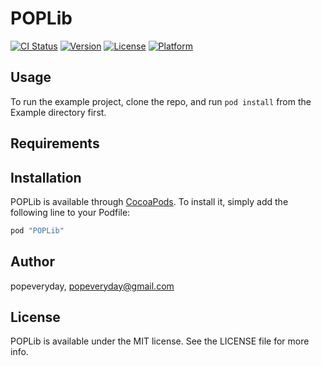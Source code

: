 # POPLib

[![CI Status](http://img.shields.io/travis/popeveryday/POPLib.svg?style=flat)](https://travis-ci.org/popeveryday/POPLib)
[![Version](https://img.shields.io/cocoapods/v/POPLib.svg?style=flat)](http://cocoapods.org/pods/POPLib)
[![License](https://img.shields.io/cocoapods/l/POPLib.svg?style=flat)](http://cocoapods.org/pods/POPLib)
[![Platform](https://img.shields.io/cocoapods/p/POPLib.svg?style=flat)](http://cocoapods.org/pods/POPLib)

## Usage

To run the example project, clone the repo, and run `pod install` from the Example directory first.

## Requirements

## Installation

POPLib is available through [CocoaPods](http://cocoapods.org). To install
it, simply add the following line to your Podfile:

```ruby
pod "POPLib"
```

## Author

popeveryday, popeveryday@gmail.com

## License

POPLib is available under the MIT license. See the LICENSE file for more info.
